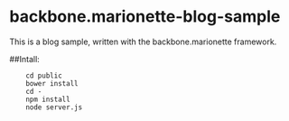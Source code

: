 backbone.marionette-blog-sample
===============================

This is a blog sample, written with the backbone.marionette framework.

##Intall:
```
    cd public
    bower install
    cd -
    npm install
    node server.js
```
